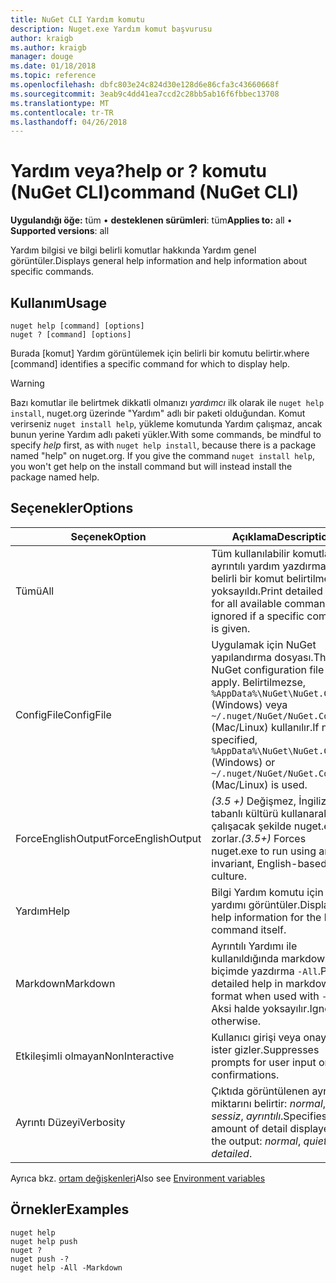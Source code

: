 ```yaml
---
title: NuGet CLI Yardım komutu
description: Nuget.exe Yardım komut başvurusu
author: kraigb
ms.author: kraigb
manager: douge
ms.date: 01/18/2018
ms.topic: reference
ms.openlocfilehash: dbfc803e24c824d30e128d6e86cfa3c43660668f
ms.sourcegitcommit: 3eab9c4dd41ea7ccd2c28bb5ab16f6fbbec13708
ms.translationtype: MT
ms.contentlocale: tr-TR
ms.lasthandoff: 04/26/2018
---
```

# <a name="help-or--command-nuget-cli"></a><span data-ttu-id="19130-103">Yardım veya?</span><span class="sxs-lookup"><span data-stu-id="19130-103">help or ?</span></span> <span data-ttu-id="19130-104">komutu (NuGet CLI)</span><span class="sxs-lookup"><span data-stu-id="19130-104">command (NuGet CLI)</span></span>

<span data-ttu-id="19130-105">**Uygulandığı öğe:** tüm &bullet; **desteklenen sürümleri**: tüm</span><span class="sxs-lookup"><span data-stu-id="19130-105">**Applies to:** all &bullet; **Supported versions**: all</span></span>

<span data-ttu-id="19130-106">Yardım bilgisi ve bilgi belirli komutlar hakkında Yardım genel görüntüler.</span><span class="sxs-lookup"><span data-stu-id="19130-106">Displays general help information and help information about specific commands.</span></span>

## <a name="usage"></a><span data-ttu-id="19130-107">Kullanım</span><span class="sxs-lookup"><span data-stu-id="19130-107">Usage</span></span>

```cli
nuget help [command] [options]
nuget ? [command] [options]
```

<span data-ttu-id="19130-108">Burada [komut] Yardım görüntülemek için belirli bir komutu belirtir.</span><span class="sxs-lookup"><span data-stu-id="19130-108">where [command] identifies a specific command for which to display help.</span></span>

> [!Warning]
> <span data-ttu-id="19130-109">Bazı komutlar ile belirtmek dikkatli olmanızı *yardımcı* ilk olarak ile `nuget help install`, nuget.org üzerinde "Yardım" adlı bir paketi olduğundan. Komut verirseniz `nuget install help`, yükleme komutunda Yardım çalışmaz, ancak bunun yerine Yardım adlı paketi yükler.</span><span class="sxs-lookup"><span data-stu-id="19130-109">With some commands, be mindful to specify *help* first, as with `nuget help install`, because there is a package named "help" on nuget.org. If you give the command `nuget install help`, you won't get help on the install command but will instead install the package named help.</span></span>

## <a name="options"></a><span data-ttu-id="19130-110">Seçenekler</span><span class="sxs-lookup"><span data-stu-id="19130-110">Options</span></span>

| <span data-ttu-id="19130-111">Seçenek</span><span class="sxs-lookup"><span data-stu-id="19130-111">Option</span></span> | <span data-ttu-id="19130-112">Açıklama</span><span class="sxs-lookup"><span data-stu-id="19130-112">Description</span></span> |
| --- | --- |
| <span data-ttu-id="19130-113">Tümü</span><span class="sxs-lookup"><span data-stu-id="19130-113">All</span></span> | <span data-ttu-id="19130-114">Tüm kullanılabilir komutlar için ayrıntılı yardım yazdırma; belirli bir komut belirtilmezse yoksayıldı.</span><span class="sxs-lookup"><span data-stu-id="19130-114">Print detailed help for all available commands; ignored if a specific command is given.</span></span> |
| <span data-ttu-id="19130-115">ConfigFile</span><span class="sxs-lookup"><span data-stu-id="19130-115">ConfigFile</span></span> | <span data-ttu-id="19130-116">Uygulamak için NuGet yapılandırma dosyası.</span><span class="sxs-lookup"><span data-stu-id="19130-116">The NuGet configuration file to apply.</span></span> <span data-ttu-id="19130-117">Belirtilmezse, `%AppData%\NuGet\NuGet.Config` (Windows) veya `~/.nuget/NuGet/NuGet.Config` (Mac/Linux) kullanılır.</span><span class="sxs-lookup"><span data-stu-id="19130-117">If not specified, `%AppData%\NuGet\NuGet.Config` (Windows) or `~/.nuget/NuGet/NuGet.Config` (Mac/Linux) is used.</span></span>|
| <span data-ttu-id="19130-118">ForceEnglishOutput</span><span class="sxs-lookup"><span data-stu-id="19130-118">ForceEnglishOutput</span></span> | <span data-ttu-id="19130-119">*(3.5 +)*  Değişmez, İngilizce tabanlı kültürü kullanarak çalışacak şekilde nuget.exe zorlar.</span><span class="sxs-lookup"><span data-stu-id="19130-119">*(3.5+)* Forces nuget.exe to run using an invariant, English-based culture.</span></span> |
| <span data-ttu-id="19130-120">Yardım</span><span class="sxs-lookup"><span data-stu-id="19130-120">Help</span></span> | <span data-ttu-id="19130-121">Bilgi Yardım komutu için yardımı görüntüler.</span><span class="sxs-lookup"><span data-stu-id="19130-121">Displays help information for the help command itself.</span></span> |
| <span data-ttu-id="19130-122">Markdown</span><span class="sxs-lookup"><span data-stu-id="19130-122">Markdown</span></span> | <span data-ttu-id="19130-123">Ayrıntılı Yardımı ile kullanıldığında markdown biçimde yazdırma `-All`.</span><span class="sxs-lookup"><span data-stu-id="19130-123">Print detailed help in markdown format when used with `-All`.</span></span> <span data-ttu-id="19130-124">Aksi halde yoksayılır.</span><span class="sxs-lookup"><span data-stu-id="19130-124">Ignored otherwise.</span></span> |
| <span data-ttu-id="19130-125">Etkileşimli olmayan</span><span class="sxs-lookup"><span data-stu-id="19130-125">NonInteractive</span></span> | <span data-ttu-id="19130-126">Kullanıcı girişi veya onayı için ister gizler.</span><span class="sxs-lookup"><span data-stu-id="19130-126">Suppresses prompts for user input or confirmations.</span></span> |
| <span data-ttu-id="19130-127">Ayrıntı Düzeyi</span><span class="sxs-lookup"><span data-stu-id="19130-127">Verbosity</span></span> | <span data-ttu-id="19130-128">Çıktıda görüntülenen ayrıntı miktarını belirtir: *normal*, *sessiz*, *ayrıntılı*.</span><span class="sxs-lookup"><span data-stu-id="19130-128">Specifies the amount of detail displayed in the output: *normal*, *quiet*, *detailed*.</span></span> |

<span data-ttu-id="19130-129">Ayrıca bkz. [ortam değişkenleri](cli-ref-environment-variables.md)</span><span class="sxs-lookup"><span data-stu-id="19130-129">Also see [Environment variables](cli-ref-environment-variables.md)</span></span>

## <a name="examples"></a><span data-ttu-id="19130-130">Örnekler</span><span class="sxs-lookup"><span data-stu-id="19130-130">Examples</span></span>

```cli
nuget help
nuget help push
nuget ?
nuget push -?
nuget help -All -Markdown
```
